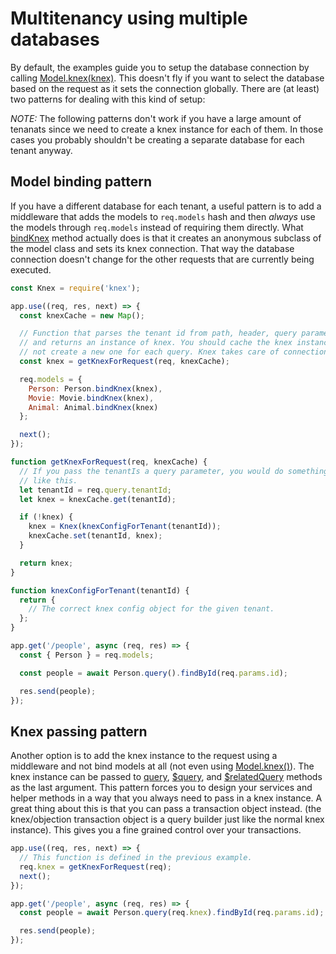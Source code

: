 # Multitenancy using multiple databases

By default, the examples guide you to setup the database connection by calling [Model.knex(knex)](/api/model/static-methods.html#static-knex). This doesn't fly if you want to select the database based on the request as it sets the connection globally. There are (at least) two patterns for dealing with this kind of setup:

_NOTE:_ The following patterns don't work if you have a large amount of tenanats since we need to create a knex instance for each of them. In those cases you probably shouldn't be creating a separate database for each tenant anyway.

## Model binding pattern

If you have a different database for each tenant, a useful pattern is to add a middleware that adds the models to `req.models` hash and then _always_ use the models through `req.models` instead of requiring them directly. What [bindKnex](/api/model/static-properties.html#static-bindknex) method actually does is that it creates an anonymous subclass of the model class and sets its knex connection. That way the database connection doesn't change for the other requests that are currently being executed.

```js
const Knex = require('knex');

app.use((req, res, next) => {
  const knexCache = new Map();

  // Function that parses the tenant id from path, header, query parameter etc.
  // and returns an instance of knex. You should cache the knex instances and
  // not create a new one for each query. Knex takes care of connection pooling.
  const knex = getKnexForRequest(req, knexCache);

  req.models = {
    Person: Person.bindKnex(knex),
    Movie: Movie.bindKnex(knex),
    Animal: Animal.bindKnex(knex)
  };

  next();
});

function getKnexForRequest(req, knexCache) {
  // If you pass the tenantIs a query parameter, you would do something
  // like this.
  let tenantId = req.query.tenantId;
  let knex = knexCache.get(tenantId);

  if (!knex) {
    knex = Knex(knexConfigForTenant(tenantId));
    knexCache.set(tenantId, knex);
  }

  return knex;
}

function knexConfigForTenant(tenantId) {
  return {
    // The correct knex config object for the given tenant.
  };
}

app.get('/people', async (req, res) => {
  const { Person } = req.models;

  const people = await Person.query().findById(req.params.id);

  res.send(people);
});
```

## Knex passing pattern

Another option is to add the knex instance to the request using a middleware and not bind models at all (not even using [Model.knex()](/api/model/static-methods.html#static-knex)). The knex instance can be passed to [query](/api/model/static-methods.html#static-query), [\$query](/api/model/instance-methods.html#query), and [\$relatedQuery](/api/model/instance-methods.html#relatedquery) methods as the last argument. This pattern forces you to design your services and helper methods in a way that you always need to pass in a knex instance. A great thing about this is that you can pass a transaction object instead. (the knex/objection transaction object is a query builder just like the normal knex instance). This gives you a fine grained control over your transactions.

```js
app.use((req, res, next) => {
  // This function is defined in the previous example.
  req.knex = getKnexForRequest(req);
  next();
});

app.get('/people', async (req, res) => {
  const people = await Person.query(req.knex).findById(req.params.id);

  res.send(people);
});
```
